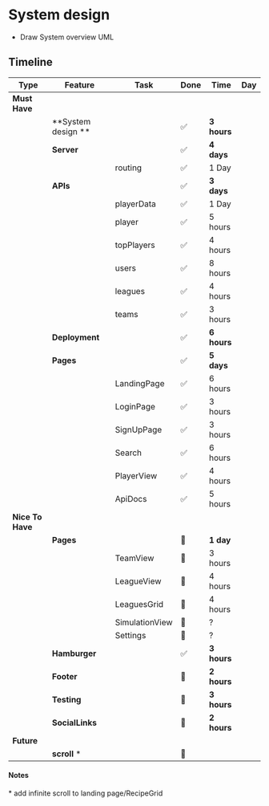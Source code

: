 # System design

- Draw System overview UML

## **Timeline**

| Type             | Feature            | Task           | Done                  | Time        | Day |
| ---------------- | ------------------ | -------------- | --------------------- | ----------- | --- |
| **Must Have**    |                    |                |                       |             |     |
|                  | **System design ** |                | :white_check_mark:    | **3 hours** |     |
|                  | **Server**         |                | :white_check_mark:    | **4 days**  |     |
|                  |                    | routing        | :white_check_mark:    | 1 Day       |     |
|                  | **APIs**           |                | :white_check_mark:    | **3 days**  |     |
|                  |                    | playerData     | :white_check_mark:    | 1 Day       |     |
|                  |                    | player         | :white_check_mark:    | 5 hours     |     |
|                  |                    | topPlayers     | :white_check_mark:    | 4 hours     |     |
|                  |                    | users          | :white_check_mark:    | 8 hours     |     |
|                  |                    | leagues        | :white_check_mark:    | 4 hours     |     |
|                  |                    | teams          | :white_check_mark:    | 3 hours     |     |
|                  | **Deployment**     |                | :white_check_mark:    | **6 hours** |     |
|                  | **Pages**          |                | :white_check_mark:    | **5 days**  |     |
|                  |                    | LandingPage    | :white_check_mark:    | 6 hours     |     |
|                  |                    | LoginPage      | :white_check_mark:    | 3 hours     |     |
|                  |                    | SignUpPage     | :white_check_mark:    | 3 hours     |     |
|                  |                    | Search         | :white_check_mark:    | 6 hours     |     |
|                  |                    | PlayerView     | :white_check_mark:    | 4 hours     |     |
|                  |                    | ApiDocs        | :white_check_mark:    | 5 hours     |     |
| **Nice To Have** |                    |                |                       |             |     |
|                  | **Pages**          |                | :black_square_button: | **1 day**   |     |
|                  |                    | TeamView       | :black_square_button: | 3 hours     |     |
|                  |                    | LeagueView     | :black_square_button: | 4 hours     |     |
|                  |                    | LeaguesGrid    | :black_square_button: | 4 hours     |     |
|                  |                    | SimulationView | :black_square_button: | ?           |     |
|                  |                    | Settings       | :black_square_button: | ?           |     |
|                  | **Hamburger**      |                | :white_check_mark:    | **3 hours** |     |
|                  | **Footer**         |                | :black_square_button: | **2 hours** |     |
|                  | **Testing**        |                | :black_square_button: | **3 hours** |     |
|                  | **SocialLinks**    |                | :black_square_button: | **2 hours** |     |
| **Future**       |                    |                |                       |             |     |
|                  | **scroll** \*      |                | :black_square_button: |             |     |

#### **Notes**

\* add infinite scroll to landing page/RecipeGrid
